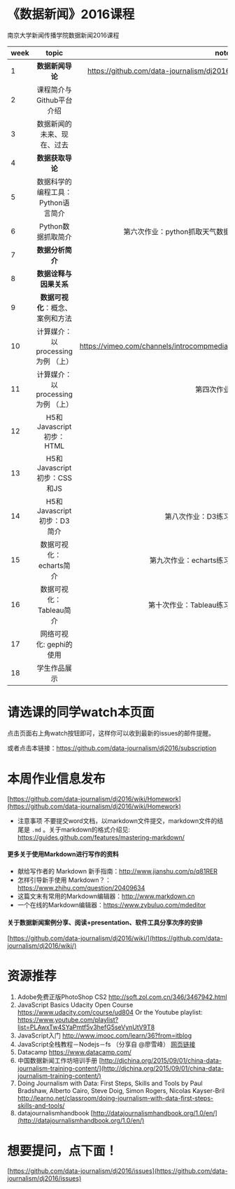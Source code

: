# 《数据新闻》2016课程

南京大学新闻传播学院数据新闻2016课程


| week          | topic         | note  |
| ------------- |:-------------:| -----:|
|1              | **数据新闻导论**             |    https://github.com/data-journalism/dj2016   |
|2              | 课程简介与Github平台介绍	    |       |
|3              | 数据新闻的未来、现在、过去	     |    |
|4              | **数据获取导论**	                       |         |
|5              | 数据科学的编程工具：Python语言简介        |       |
|6              | Python数据抓取简介               |  第六次作业：python抓取天气数据      |
|7              | **数据分析简介**	                   |      |
|8              | **数据诠释与因果关系**	                   |     |
|9              | **数据可视化**：概念、案例和方法     |       |
|10             | 计算媒介：以processing为例 （上）|  https://vimeo.com/channels/introcompmedia/    |
|11             | 计算媒介：以processing为例 （上）|  第四次作业     |
|12             | H5和Javascript初步：HTML         |                    |
|13             | H5和Javascript初步：CSS和JS      |       |
|14             | H5和Javascript初步：D3简介              | 第八次作业：D3练习       |
|15             | 数据可视化：echarts简介             | 第九次作业：echarts练习      |
|16             | 数据可视化：Tableau简介             | 第十次作业：Tableau练习      |
|17             | 网络可视化: gephi的使用               |       |
|18             | 学生作品展示	              |       |



# 请选课的同学watch本页面
点击页面右上角watch按钮即可，这样你可以收到最新的issues的邮件提醒。

或者点击本链接：https://github.com/data-journalism/dj2016/subscription

# 本周作业信息发布

[https://github.com/data-journalism/dj2016/wiki/Homework](https://github.com/data-journalism/dj2016/wiki/Homework)


- 注意事项 不要提交word文档，以markdown文件提交，markdown文件的结尾是 `.md` 。关于markdown的格式介绍见: https://guides.github.com/features/mastering-markdown/

#### 更多关于使用Markdown进行写作的资料
- 献给写作者的 Markdown 新手指南：http://www.jianshu.com/p/q81RER
- 怎样引导新手使用 Markdown？：https://www.zhihu.com/question/20409634
- 这篇文末有常用的Markdown编辑器：http://www.markdown.cn
- 一个在线的Markdown编辑器：https://www.zybuluo.com/mdeditor

#### 关于数据新闻案例分享、阅读+presentation、软件工具分享次序的安排

[https://github.com/data-journalism/dj2016/wiki/](https://github.com/data-journalism/dj2016/wiki/)


# 资源推荐
1. Adobe免费正版PhotoShop CS2 http://soft.zol.com.cn/346/3467942.html
2. JavaScript Basics Udacity Open Course https://www.udacity.com/course/ud804 Or the Youtube playlist: https://www.youtube.com/playlist?list=PLAwxTw4SYaPmtf5v3hefG5seVynUtV9T8
3. JavaScript入门 http://www.imooc.com/learn/36?from=itblog
4. JavaScript全栈教程－Nodejs－fs （分享自 @廖雪峰） [网页链接](http://www.liaoxuefeng.com/wiki/001434446689867b27157e896e74d51a89c25cc8b43bdb3000)
5. Datacamp https://www.datacamp.com/
6. 中国数据新闻工作坊培训手册 [http://djchina.org/2015/09/01/china-data-journalism-training-content/](http://djchina.org/2015/09/01/china-data-journalism-training-content/)
7. Doing Journalism with Data: First Steps, Skills and Tools  by Paul Bradshaw, Alberto Cairo, Steve Doig, Simon Rogers, Nicolas Kayser-Bril http://learno.net/classroom/doing-journalism-with-data-first-steps-skills-and-tools/
8. datajournalismhandbook [http://datajournalismhandbook.org/1.0/en/](http://datajournalismhandbook.org/1.0/en/)

# 想要提问，点下面！

[https://github.com/data-journalism/dj2016/issues](https://github.com/data-journalism/dj2016/issues)




